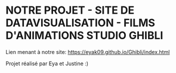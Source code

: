 # NOTRE PROJET - SITE DE DATAVISUALISATION - FILMS D'ANIMATIONS STUDIO GHIBLI


Lien menant à notre site:  https://eyak09.github.io/Ghibli/index.html


Projet réalisé par Eya et Justine :)
